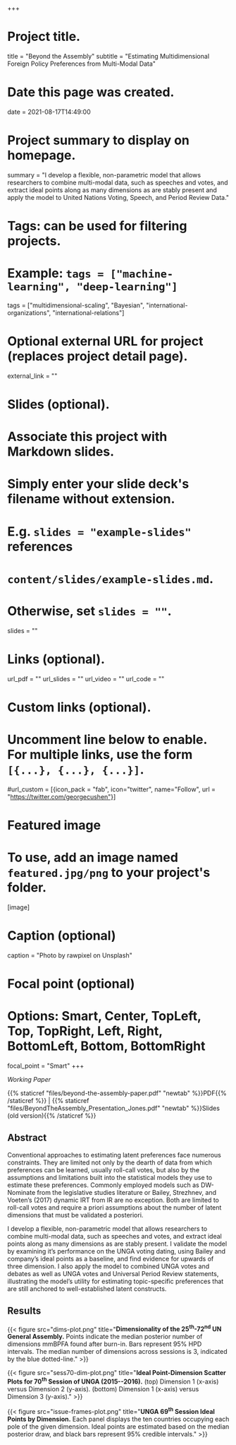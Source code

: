 +++
# Project title.
title = "Beyond the Assembly"
subtitle = "Estimating Multidimensional Foreign Policy Preferences from Multi-Modal Data"

# Date this page was created.
date = 2021-08-17T14:49:00

# Project summary to display on homepage.
summary = "I develop a flexible, non-parametric model that allows researchers to combine multi-modal data, such as speeches and votes, and extract ideal points along as many dimensions as are stably present and apply the model to United Nations Voting, Speech, and Period Review Data."

# Tags: can be used for filtering projects.
# Example: `tags = ["machine-learning", "deep-learning"]`
tags = ["multidimensional-scaling", "Bayesian", "international-organizations", "international-relations"]

# Optional external URL for project (replaces project detail page).
external_link = ""

# Slides (optional).
#   Associate this project with Markdown slides.
#   Simply enter your slide deck's filename without extension.
#   E.g. `slides = "example-slides"` references 
#   `content/slides/example-slides.md`.
#   Otherwise, set `slides = ""`.
slides = ""

# Links (optional).
url_pdf = ""
url_slides = ""
url_video = ""
url_code = ""

# Custom links (optional).
#   Uncomment line below to enable. For multiple links, use the form `[{...}, {...}, {...}]`.
#url_custom = [{icon_pack = "fab", icon="twitter", name="Follow", url = "https://twitter.com/georgecushen"}]

# Featured image
# To use, add an image named `featured.jpg/png` to your project's folder. 
[image]
  # Caption (optional)
  caption = "Photo by rawpixel on Unsplash"
  
  # Focal point (optional)
  # Options: Smart, Center, TopLeft, Top, TopRight, Left, Right, BottomLeft, Bottom, BottomRight
  focal_point = "Smart"
+++

*Working Paper*

{{% staticref "files/beyond-the-assembly-paper.pdf" "newtab" %}}PDF{{% /staticref %}} | {{% staticref "files/BeyondTheAssembly_Presentation_Jones.pdf" "newtab" %}}Slides (old version){{% /staticref %}}

## Abstract

Conventional approaches to estimating latent preferences face numerous constraints. They are limited not only by the dearth of data from which preferences
can be learned, usually roll-call votes, but also by the assumptions and limitations built into the statistical models they use to estimate these preferences. Commonly employed models such as DW-Nominate from the legislative studies literature or Bailey, Strezhnev, and Voeten’s (2017) dynamic IRT from IR are no exception. Both are limited to roll-call votes and require a priori assumptions about the number of latent dimensions that must be validated a posteriori. 

I develop a flexible, non-parametric model that allows researchers to combine multi-modal data, such as speeches and votes, and extract ideal points along as many dimensions as are stably present. I validate the model by examining it’s performance on the UNGA voting dating, using Bailey and company’s ideal points as a baseline, and find evidence for upwards of three dimension. I also apply the model to combined UNGA votes and debates as well as UNGA votes and Universal Period Review statements, illustrating the model’s utility for estimating topic-specific preferences that are still
anchored to well-established latent constructs.


## Results

{{< figure src="dims-plot.png" title="<strong>Dimensionality of the 25<sup>th</sup>-72<sup>nd</sup> UN General Assembly.</strong> Points indicate the median posterior number of dimensions mmBPFA found after burn-in. Bars represent 95% HPD intervals. The median number of dimensions across sessions is 3, indicated by the blue dotted-line." >}}

{{< figure src="sess70-dim-plot.png" title="<strong>Ideal Point-Dimension Scatter Plots for 70<sup>th</sup> Session of UNGA (2015--2016).</strong> (top) Dimension 1 (x-axis) versus Dimension 2 (y-axis). (bottom) Dimension 1 (x-axis) versus Dimension 3 (y-axis)." >}}

{{< figure src="issue-frames-plot.png" title="<strong>UNGA 69<sup>th</sup> Session Ideal Points by Dimension.</strong> Each panel displays the ten countries occupying each pole of the given dimension. Ideal points are estimated based on the median posterior draw, and black bars represent 95% credible intervals." >}}
